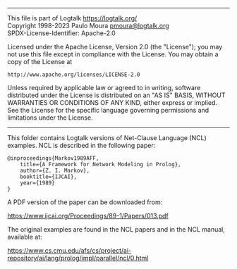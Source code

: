 ________________________________________________________________________

This file is part of Logtalk <https://logtalk.org/>  
Copyright 1998-2023 Paulo Moura <pmoura@logtalk.org>  
SPDX-License-Identifier: Apache-2.0

Licensed under the Apache License, Version 2.0 (the "License");
you may not use this file except in compliance with the License.
You may obtain a copy of the License at

    http://www.apache.org/licenses/LICENSE-2.0

Unless required by applicable law or agreed to in writing, software
distributed under the License is distributed on an "AS IS" BASIS,
WITHOUT WARRANTIES OR CONDITIONS OF ANY KIND, either express or implied.
See the License for the specific language governing permissions and
limitations under the License.
________________________________________________________________________


This folder contains Logtalk versions of Net-Clause Language (NCL) examples.
NCL is described in the following paper:

	@inproceedings{Markov1989AFF,
		title={A Framework for Network Modeling in Prolog},
		author={Z. I. Markov},
		booktitle={IJCAI},
		year={1989}
	}

A PDF version of the paper can be downloaded from:

https://www.ijcai.org/Proceedings/89-1/Papers/013.pdf

The original examples are found in the NCL papers and in the NCL manual,
available at:

https://www.cs.cmu.edu/afs/cs/project/ai-repository/ai/lang/prolog/impl/parallel/ncl/0.html
